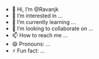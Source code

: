 - 👋 Hi, I’m @Ravanjk
- 👀 I’m interested in ...
- 🌱 I’m currently learning ...
- 💞️ I’m looking to collaborate on ...
- 📫 How to reach me ...
- 😄 Pronouns: ...
- ⚡ Fun fact: ...

<!---
Ravanjk/Ravanjk is a ✨ special ✨ repository because its `README.md` (this file) appears on your GitHub profile.
You can click the Preview link to take a look at your changes.
--->

